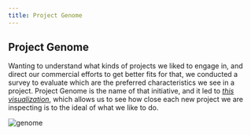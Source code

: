 ```yaml
---
title: Project Genome
---
```

## Project Genome

Wanting to understand what kinds of projects we liked to engage in, and direct our commercial efforts to get better fits for that, we conducted a survey to evaluate which are the preferred characteristics we see in a project. Project Genome is the name of that initiative, and it led to *[this visualization](https://genome.manas.tech/)*, which allows us to see how close each new project we are inspecting is to the ideal of what we like to do.

![genome](/images/genome.svg)
